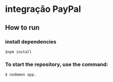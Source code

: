 # integração PayPal

## How to run

### install dependencies 

``` 
$npm install
```

### To start the repository, use the command:

```
$ nodemon app. 
```
